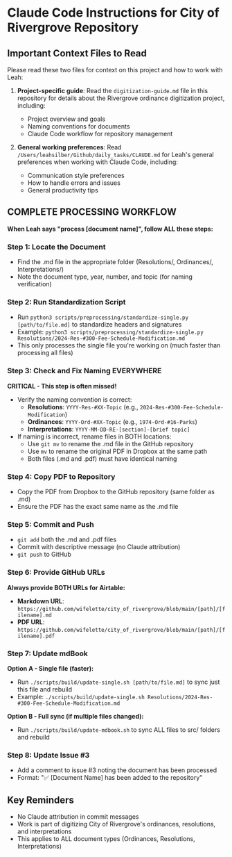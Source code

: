 # Claude Code Instructions for City of Rivergrove Repository

## Important Context Files to Read

Please read these two files for context on this project and how to work with Leah:

1. **Project-specific guide**: Read the `digitization-guide.md` file in this repository for details about the Rivergrove ordinance digitization project, including:

   - Project overview and goals
   - Naming conventions for documents
   - Claude Code workflow for repository management

2. **General working preferences**: Read `/Users/leahsilber/Github/daily_tasks/CLAUDE.md` for Leah's general preferences when working with Claude Code, including:
   - Communication style preferences
   - How to handle errors and issues
   - General productivity tips

## COMPLETE PROCESSING WORKFLOW

**When Leah says "process [document name]", follow ALL these steps:**

### Step 1: Locate the Document

- Find the .md file in the appropriate folder (Resolutions/, Ordinances/, Interpretations/)
- Note the document type, year, number, and topic (for naming verification)

### Step 2: Run Standardization Script

- Run `python3 scripts/preprocessing/standardize-single.py [path/to/file.md]` to standardize headers and signatures
- Example: `python3 scripts/preprocessing/standardize-single.py Resolutions/2024-Res-#300-Fee-Schedule-Modification.md`
- This only processes the single file you're working on (much faster than processing all files)

### Step 3: Check and Fix Naming EVERYWHERE

**CRITICAL - This step is often missed!**

- Verify the naming convention is correct:
  - **Resolutions**: `YYYY-Res-#XX-Topic` (e.g., `2024-Res-#300-Fee-Schedule-Modification`)
  - **Ordinances**: `YYYY-Ord-#XX-Topic` (e.g., `1974-Ord-#16-Parks`)
  - **Interpretations**: `YYYY-MM-DD-RE-[section]-[brief topic]`
- If naming is incorrect, rename files in BOTH locations:
  - Use `git mv` to rename the .md file in the GitHub repository
  - Use `mv` to rename the original PDF in Dropbox at the same path
  - Both files (.md and .pdf) must have identical naming

### Step 4: Copy PDF to Repository

- Copy the PDF from Dropbox to the GitHub repository (same folder as .md)
- Ensure the PDF has the exact same name as the .md file

### Step 5: Commit and Push

- `git add` both the .md and .pdf files
- Commit with descriptive message (no Claude attribution)
- `git push` to GitHub

### Step 6: Provide GitHub URLs

**Always provide BOTH URLs for Airtable:**

- **Markdown URL**: `https://github.com/wifelette/city_of_rivergrove/blob/main/[path]/[filename].md`
- **PDF URL**: `https://github.com/wifelette/city_of_rivergrove/blob/main/[path]/[filename].pdf`

### Step 7: Update mdBook

**Option A - Single file (faster):**
- Run `./scripts/build/update-single.sh [path/to/file.md]` to sync just this file and rebuild
- Example: `./scripts/build/update-single.sh Resolutions/2024-Res-#300-Fee-Schedule-Modification.md`

**Option B - Full sync (if multiple files changed):**
- Run `./scripts/build/update-mdbook.sh` to sync ALL files to src/ folders and rebuild

### Step 8: Update Issue #3

- Add a comment to issue #3 noting the document has been processed
- Format: "✅ [Document Name] has been added to the repository"

## Key Reminders

- No Claude attribution in commit messages
- Work is part of digitizing City of Rivergrove's ordinances, resolutions, and interpretations
- This applies to ALL document types (Ordinances, Resolutions, Interpretations)
